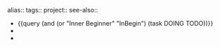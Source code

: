 alias::
tags::
project::
see-also::

- {{query (and (or "Inner Beginner" "InBegin") (task DOING TODO))}}
-
-